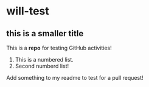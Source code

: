 # will-test
## this is a smaller title
This is a **repo** for testing GitHub activities!

1. This is a numbered list.
2. Second numberd list!

Add something to my readme to test for a pull request!
